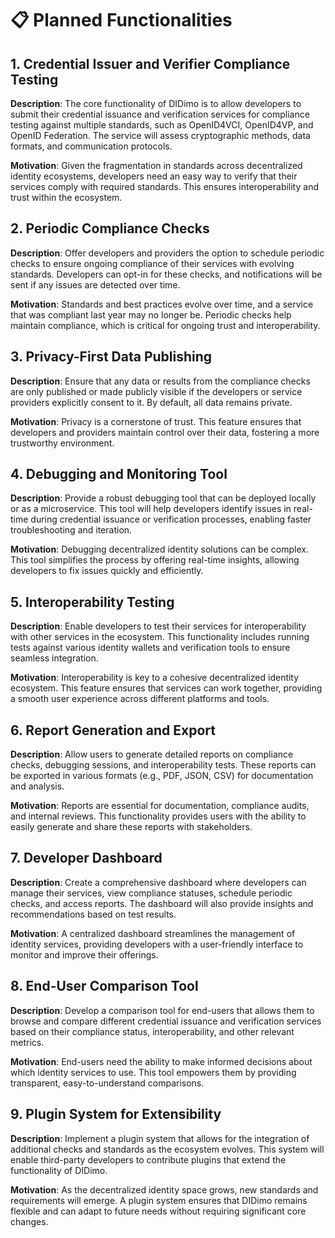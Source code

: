 # 📋 Planned Functionalities

## 1. Credential Issuer and Verifier Compliance Testing
**Description**: 
The core functionality of DIDimo is to allow developers to submit their credential issuance and verification services for compliance testing against multiple standards, such as OpenID4VCI, OpenID4VP, and OpenID Federation. The service will assess cryptographic methods, data formats, and communication protocols.

**Motivation**:
Given the fragmentation in standards across decentralized identity ecosystems, developers need an easy way to verify that their services comply with required standards. This ensures interoperability and trust within the ecosystem.

## 2. Periodic Compliance Checks
**Description**:
Offer developers and providers the option to schedule periodic checks to ensure ongoing compliance of their services with evolving standards. Developers can opt-in for these checks, and notifications will be sent if any issues are detected over time.

**Motivation**:
Standards and best practices evolve over time, and a service that was compliant last year may no longer be. Periodic checks help maintain compliance, which is critical for ongoing trust and interoperability.

## 3. Privacy-First Data Publishing
**Description**:
Ensure that any data or results from the compliance checks are only published or made publicly visible if the developers or service providers explicitly consent to it. By default, all data remains private.

**Motivation**:
Privacy is a cornerstone of trust. This feature ensures that developers and providers maintain control over their data, fostering a more trustworthy environment.

## 4. Debugging and Monitoring Tool
**Description**:
Provide a robust debugging tool that can be deployed locally or as a microservice. This tool will help developers identify issues in real-time during credential issuance or verification processes, enabling faster troubleshooting and iteration.

**Motivation**:
Debugging decentralized identity solutions can be complex. This tool simplifies the process by offering real-time insights, allowing developers to fix issues quickly and efficiently.

## 5. Interoperability Testing
**Description**:
Enable developers to test their services for interoperability with other services in the ecosystem. This functionality includes running tests against various identity wallets and verification tools to ensure seamless integration.

**Motivation**:
Interoperability is key to a cohesive decentralized identity ecosystem. This feature ensures that services can work together, providing a smooth user experience across different platforms and tools.

## 6. Report Generation and Export
**Description**:
Allow users to generate detailed reports on compliance checks, debugging sessions, and interoperability tests. These reports can be exported in various formats (e.g., PDF, JSON, CSV) for documentation and analysis.

**Motivation**:
Reports are essential for documentation, compliance audits, and internal reviews. This functionality provides users with the ability to easily generate and share these reports with stakeholders.

## 7. Developer Dashboard
**Description**:
Create a comprehensive dashboard where developers can manage their services, view compliance statuses, schedule periodic checks, and access reports. The dashboard will also provide insights and recommendations based on test results.

**Motivation**:
A centralized dashboard streamlines the management of identity services, providing developers with a user-friendly interface to monitor and improve their offerings.

## 8. End-User Comparison Tool
**Description**:
Develop a comparison tool for end-users that allows them to browse and compare different credential issuance and verification services based on their compliance status, interoperability, and other relevant metrics.

**Motivation**:
End-users need the ability to make informed decisions about which identity services to use. This tool empowers them by providing transparent, easy-to-understand comparisons.

## 9. Plugin System for Extensibility
**Description**:
Implement a plugin system that allows for the integration of additional checks and standards as the ecosystem evolves. This system will enable third-party developers to contribute plugins that extend the functionality of DIDimo.

**Motivation**:
As the decentralized identity space grows, new standards and requirements will emerge. A plugin system ensures that DIDimo remains flexible and can adapt to future needs without requiring significant core changes.

